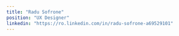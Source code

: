 ```yaml
---
title: "Radu Sofrone"
position: "UX Designer"
linkedin: "https://ro.linkedin.com/in/radu-sofrone-a69529101"
---
```


